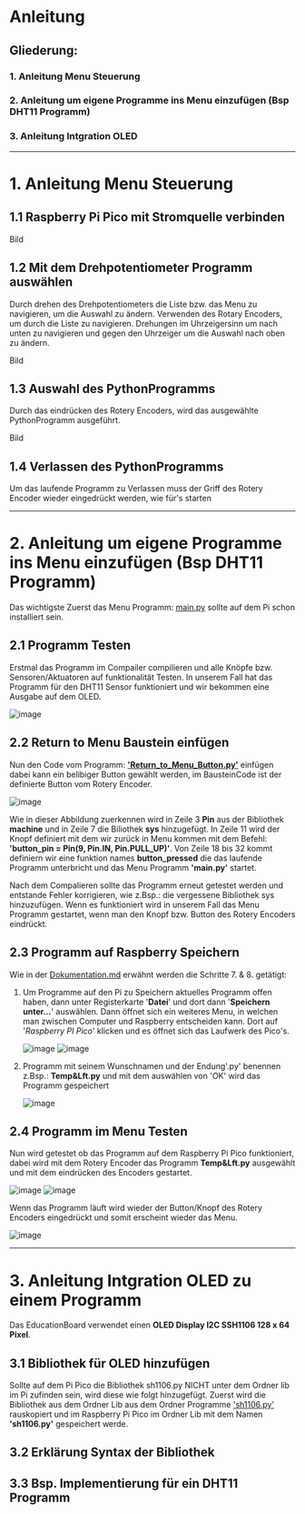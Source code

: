 # Anleitung

## Gliederung:
### 1. Anleitung Menu Steuerung  
### 2. Anleitung um eigene Programme ins Menu einzufügen (Bsp DHT11 Programm)
### 3. Anleitung Intgration OLED

---

# 1. Anleitung Menu Steuerung  

## 1.1 Raspberry Pi Pico mit Stromquelle verbinden

Bild

## 1.2 Mit dem Drehpotentiometer Programm auswählen
Durch drehen des Drehpotentiometers die Liste bzw. das Menu zu navigieren, um die Auswahl zu ändern.
Verwenden des Rotary Encoders, um durch die Liste zu navigieren. Drehungen im Uhrzeigersinn um nach unten zu navigieren und gegen den Uhrzeiger um die Auswahl nach oben zu ändern.

Bild

## 1.3 Auswahl des PythonProgramms
Durch das eindrücken des Rotery Encoders, wird das ausgewählte PythonProgramm ausgeführt. 

Bild

## 1.4 Verlassen des PythonProgramms
Um das laufende Programm zu Verlassen muss der Griff des Rotery Encoder wieder eingedrückt werden, wie für's starten


---


# 2. Anleitung um eigene Programme ins Menu einzufügen (Bsp DHT11 Programm)

Das wichtigste Zuerst das Menu Programm: [main.py](https://github.com/Schledi777/Projekt_Educationboard/blob/0e447e8d7ff2c907a0dd9716c9d91fd424211b08/Programme/main.py) sollte auf dem Pi schon installiert sein.

## 2.1 Programm Testen

Erstmal das Programm im Compailer compilieren und alle Knöpfe bzw. Sensoren/Aktuatoren auf funktionalität Testen. 
In unserem Fall hat das Programm für den DHT11 Sensor funktioniert und wir bekommen eine Ausgabe auf dem OLED.

![image](https://github.com/Schledi777/Projekt_Educationboard/assets/130638123/e0e80df9-71fe-4305-bc10-b21786a1ecb9)


## 2.2 Return to Menu Baustein einfügen
Nun den Code vom Programm: [**'Return_to_Menu_Button.py'**](https://github.com/Schledi777/Projekt_Educationboard/blob/f0250ac8361fecf064085da8ad1dc9779a7f3361/Programme/Baustein_%26_Test_Prg/Return_to_Menu_Button.py
) einfügen dabei kann ein belibiger Button gewählt werden, im BausteinCode ist der definierte Button vom Rotery Encoder. 

![image](https://github.com/Schledi777/Projekt_Educationboard/assets/130638123/e09c8307-8410-4275-b465-ed2b0e1fe973)


Wie in dieser Abbildung zuerkennen wird in Zeile 3 **Pin** aus der Bibliothek **machine** und in Zeile 7 die Biliothek **sys** hinzugefügt.
In Zeile 11 wird der Knopf definiert mit dem wir zurück in Menu kommen mit dem Befehl: 
**'button_pin = Pin(9, Pin.IN, Pin.PULL_UP)'**. Von Zeile 18 bis 32 kommt definiern wir eine funktion names **button_pressed** die das laufende Programm unterbricht und das Menu Programm **'main.py'** startet.

Nach dem Compalieren sollte das Programm erneut getestet werden und entstande Fehler korrigieren, wie z.Bsp.: die vergessene Bibliothek sys hinzuzufügen. 
Wenn es funktioniert wird in unserem Fall das Menu Programm gestartet, wenn man den Knopf bzw. Button des Rotery Encoders eindrückt.


## 2.3 Programm auf Raspberry Speichern
Wie in der [Dokumentation.md](https://github.com/Schledi777/Projekt_Educationboard/blob/0e447e8d7ff2c907a0dd9716c9d91fd424211b08/Dokumentation.md) erwähnt werden die Schritte 7. & 8. getätigt:

1. Um Programme auf den Pi zu Speichern aktuelles Programm offen haben, dann unter Registerkarte '**Datei**' und dort dann '**Speichern unter...**' auswählen. Dann öffnet sich ein weiteres Menu, in welchen man zwischen Computer und Raspberry entscheiden kann. Dort auf '*Raspberry PI Pico*' klicken und es öffnet sich das Laufwerk des Pico's.

   ![image](https://github.com/Schledi777/ebunoard/assets/130638123/c90597f6-1f10-41f3-83e9-54ec1b6c77ba)
   ![image](https://github.com/Schledi777/ebunoard/assets/130638123/f4fce567-db69-4507-a5c5-a597cba172cb)



2. Programm mit seinem Wunschnamen und der Endung'.py' benennen z.Bsp.: **Temp&Lft.py** und mit dem auswählen von 'OK' wird das Programm gespeichert

   ![image](https://github.com/Schledi777/Projekt_Educationboard/assets/130638123/3506fc69-14a1-4c40-a98a-c133b997ce44)


## 2.4 Programm im Menu Testen
Nun wird getestet ob das Programm auf dem Raspberry Pi Pico funktioniert, dabei wird mit dem Rotery Encoder das Programm **Temp&Lft.py** ausgewählt und mit dem eindrücken des Encoders gestartet.

   ![image](https://github.com/Schledi777/Projekt_Educationboard/assets/130638123/411476dc-f5dc-4478-af1d-27636dcca7c3)
   ![image](https://github.com/Schledi777/Projekt_Educationboard/assets/130638123/e0e80df9-71fe-4305-bc10-b21786a1ecb9)

Wenn das Programm läuft wird wieder der Button/Knopf des Rotery Encoders eingedrückt und somit erscheint wieder das Menu.

   ![image](https://github.com/Schledi777/Projekt_Educationboard/assets/130638123/34ea6314-d324-46ab-baae-aa15a3199ca6)


---

# 3. Anleitung Intgration OLED zu einem Programm
Das EducationBoard verwendet einen **OLED Display I2C SSH1106 128 x 64 Pixel**.

## 3.1 Bibliothek für OLED hinzufügen
Sollte auf dem Pi Pico die Bibliothek sh1106.py NICHT unter dem Ordner lib im Pi zufinden sein, wird diese wie folgt hinzugefügt.
Zuerst wird die Bibliothek aus dem Ordner Lib aus dem Ordner Programme ['sh1106.py'](https://github.com/Schledi777/Projekt_Educationboard/blob/98594aedf2d1238a6d3b70266d346a011cbef856/Programme/Lib/sh1106.py) rauskopiert und im Raspberry Pi Pico im Ordner Lib mit dem Namen **'sh1106.py'** gespeichert werde.


## 3.2 Erklärung Syntax der Bibliothek



## 3.3 Bsp. Implementierung für ein DHT11 Programm 


